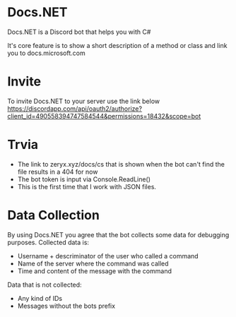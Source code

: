 # Docs.NET
Docs.NET is a Discord bot that helps you with C#

It's core feature is to show a short description of a method or class and link you to docs.microsoft.com

# Invite
To invite Docs.NET to your server use the link below
https://discordapp.com/api/oauth2/authorize?client_id=490558394747584544&permissions=18432&scope=bot

# Trvia
- The link to zeryx.xyz/docs/cs that is shown when the bot can't find the file results in a 404 for now
- The bot token is input via Console.ReadLine()
- This is the first time that I work with JSON files.

# Data Collection
By using Docs.NET you agree that the bot collects some data for debugging purposes.
Collected data is:
- Username + descriminator of the user who called a command
- Name of the server where the command was called
- Time and content of the message with the command

Data that is not collected:
- Any kind of IDs
- Messages without the bots prefix
